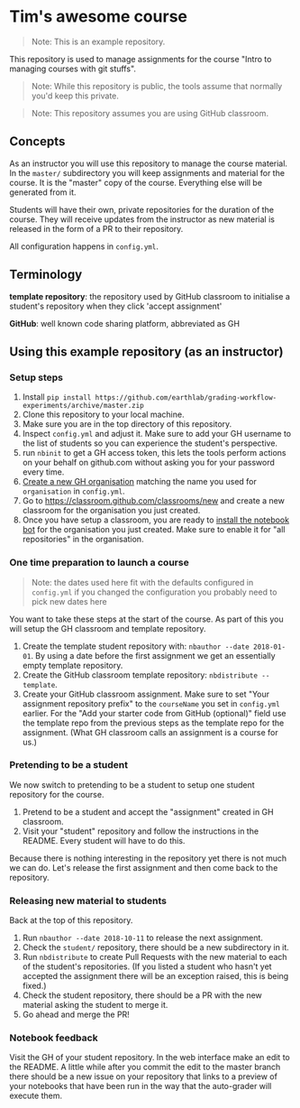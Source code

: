 # Tim's awesome course

> Note: This is an example repository.

This repository is used to manage assignments for the course
"Intro to managing courses with git stuffs".

> Note: While this repository is public, the tools assume that normally you'd
> keep this private.

> Note: This repository assumes you are using GitHub classroom.


## Concepts

As an instructor you will use this repository to manage the course material.
In the `master/` subdirectory you will keep assignments and material for the
course. It is the "master" copy of the course. Everything else will be generated
from it.

Students will have their own, private repositories for the duration of the
course. They will receive updates from the instructor as new material is
released in the form of a PR to their repository.

All configuration happens in `config.yml`.


## Terminology

**template repository**: the repository used by GitHub classroom to initialise
a student's repository when they click 'accept assignment'

**GitHub**: well known code sharing platform, abbreviated as GH


## Using this example repository (as an instructor)


### Setup steps
1. Install `pip install https://github.com/earthlab/grading-workflow-experiments/archive/master.zip`
2. Clone this repository to your local machine.
3. Make sure you are in the top directory of this repository.
4. Inspect `config.yml` and adjust it. Make sure to add your GH username
   to the list of students so you can experience the student's perspective.
5. run `nbinit` to get a GH access token, this lets the tools perform
   actions on your behalf on github.com without asking you for your
   password every time.
6. [Create a new GH organisation](https://github.com/organizations/new)
   matching the name you used for `organisation` in `config.yml`.
7. Go to https://classroom.github.com/classrooms/new and create a new classroom
      for the organisation you just created.
8. Once you have setup a classroom, you are ready to [install the notebook bot](https://github.com/settings/apps/notebookbot/installations)
   for the organisation you just created. Make sure to enable it for
   "all repositories" in the organisation.


### One time preparation to launch a course

> Note: the dates used here fit with the defaults configured in `config.yml`
> if you changed the configuration you probably need to pick new dates here

You want to take these steps at the start of the course. As part of this
you will setup the GH classroom and template repository.
1. Create the template student repository with: `nbauthor --date 2018-01-01`.
   By using a date before the first assignment we get an essentially empty
   template repository.
2. Create the GitHub classroom template repository: `nbdistribute --template`.
3. Create your GitHub classroom assignment.
   Make sure to set "Your assignment repository prefix" to the `courseName` you
   set in `config.yml` earlier.
   For the "Add your starter code from GitHub (optional)" field use the
   template repo from the previous steps as the template repo for the
   assignment. (What GH classroom calls an assignment is a course for us.)


### Pretending to be a student

We now switch to pretending to be a student to setup one student repository
for the course.

1. Pretend to be a student and accept the "assignment" created in GH classroom.
2. Visit your "student" repository and follow the instructions in the README.
   Every student will have to do this.

Because there is nothing interesting in the repository yet there is not much
we can do. Let's release the first assignment and then come back to the
repository.


### Releasing new material to students

Back at the top of this repository.

1. Run `nbauthor --date 2018-10-11` to release the next assignment.
2. Check the `student/` repository, there should be a new subdirectory in it.
3. Run `nbdistribute` to create Pull Requests with the new material to each of
   the student's repositories. (If you listed a student who hasn't yet accepted
   the assignment there will be an exception raised, this is being fixed.)
4. Check the student repository, there should be a PR with the new material
   asking the student to merge it.
5. Go ahead and merge the PR!


### Notebook feedback

Visit the GH of your student repository. In the web interface make an edit
to the README. A little while after you commit the edit to the master branch
there should be a new issue on your repository that links to a preview of
your notebooks that have been run in the way that the auto-grader will execute
them.
